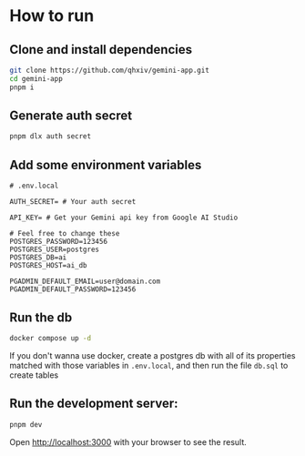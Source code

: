 # How to run

## Clone and install dependencies

```bash
git clone https://github.com/qhxiv/gemini-app.git
cd gemini-app
pnpm i
```

## Generate auth secret

```bash
pnpm dlx auth secret
```

## Add some environment variables

```env
# .env.local

AUTH_SECRET= # Your auth secret

API_KEY= # Get your Gemini api key from Google AI Studio

# Feel free to change these
POSTGRES_PASSWORD=123456
POSTGRES_USER=postgres
POSTGRES_DB=ai
POSTGRES_HOST=ai_db

PGADMIN_DEFAULT_EMAIL=user@domain.com
PGADMIN_DEFAULT_PASSWORD=123456
```

## Run the db

```bash
docker compose up -d
```

If you don't wanna use docker, create a postgres db with all of its properties matched with those variables in `.env.local`, and then run the file `db.sql` to create tables

## Run the development server:

```bash
pnpm dev
```

Open [http://localhost:3000](http://localhost:3000) with your browser to see the result.
